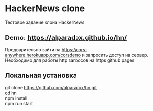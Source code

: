 # HackerNews clone

Тестовое задание клона HackerNews

## Demo: https://alparadox.github.io/hn/

Предварительно зайти на https://cors-anywhere.herokuapp.com/corsdemo и запросить доступ на сервер.
Необходимо для работы http запросов на https github pages

## Локальная установка

git clone https://github.com/alparadox/hn.git  
cd hn  
npm install  
npm run start
